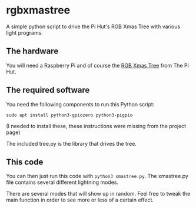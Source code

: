 # rgbxmastree

A simple python script to drive the Pi Hut's RGB Xmas Tree with various light programs.

## The hardware

You will need a Raspberry Pi and of course the [RGB Xmas Tree](https://thepihut.com/collections/featured-products/products/3d-rgb-xmas-tree-for-raspberry-pi)
from The Pi Hut. 

## The required software

You need the following components to run this Python script:

```sudo apt install gpiozero
sudo apt install python3-gpiozero python3-pigpio
```

(I needed to install these, these instructions were missing from the project page)

The included tree.py is the library that drives the tree. 

## This code

You can then just run this code with `python3 xmastree.py`. The xmastree.py file contains several different lightning modes.

There are several modes that will show up in random. Feel free to tweak the main function in order to see more or less of a certain effect.

